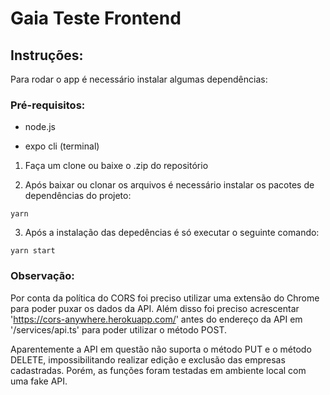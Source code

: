 
# Gaia Teste Frontend

## Instruções:

Para rodar o app é necessário instalar algumas dependências:

### Pré-requisitos:

* node.js

* expo cli (terminal)


1. Faça um clone ou baixe o .zip do repositório


2. Após baixar ou clonar os arquivos é necessário instalar os pacotes de dependências do projeto:


```
yarn 

 ```

3. Após a instalação das depedências é só executar o seguinte comando:

```
yarn start
```

 
###  Observação:

Por conta da política do CORS foi preciso utilizar uma extensão do Chrome para poder puxar os dados da API. Além disso foi preciso acrescentar 'https://cors-anywhere.herokuapp.com/' antes do endereço da API em '/services/api.ts' para poder utilizar o método POST.

Aparentemente a API em questão não suporta o método PUT e o método DELETE, impossibilitando realizar edição e exclusão das empresas cadastradas. Porém, as funções foram testadas em ambiente local com uma fake API.



